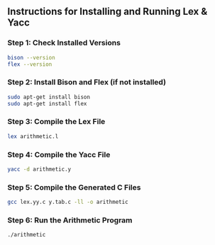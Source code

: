 ## Instructions for Installing and Running Lex & Yacc

### Step 1: Check Installed Versions
```sh
bison --version
flex --version
```

### Step 2: Install Bison and Flex (if not installed)
```sh
sudo apt-get install bison
sudo apt-get install flex
```

### Step 3: Compile the Lex File
```sh
lex arithmetic.l
```

### Step 4: Compile the Yacc File
```sh
yacc -d arithmetic.y
```

### Step 5: Compile the Generated C Files
```sh
gcc lex.yy.c y.tab.c -ll -o arithmetic
```

### Step 6: Run the Arithmetic Program
```sh
./arithmetic